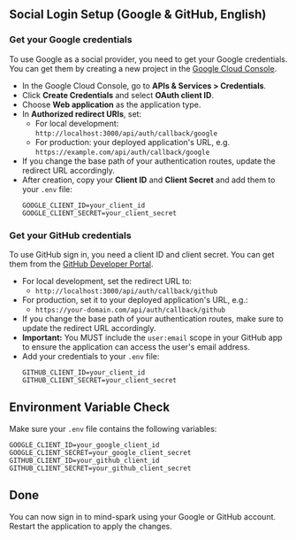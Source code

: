 ## Social Login Setup (Google & GitHub, English)

### Get your Google credentials

To use Google as a social provider, you need to get your Google credentials. You can get them by creating a new project in the [Google Cloud Console](https://console.cloud.google.com/apis/dashboard).

- In the Google Cloud Console, go to **APIs & Services > Credentials**.
- Click **Create Credentials** and select **OAuth client ID**.
- Choose **Web application** as the application type.
- In **Authorized redirect URIs**, set:
  - For local development: `http://localhost:3000/api/auth/callback/google`
  - For production: your deployed application's URL, e.g. `https://example.com/api/auth/callback/google`
- If you change the base path of your authentication routes, update the redirect URL accordingly.
- After creation, copy your **Client ID** and **Client Secret** and add them to your `.env` file:
  ```
  GOOGLE_CLIENT_ID=your_client_id
  GOOGLE_CLIENT_SECRET=your_client_secret
  ```

### Get your GitHub credentials

To use GitHub sign in, you need a client ID and client secret. You can get them from the [GitHub Developer Portal](https://github.com/settings/developers).

- For local development, set the redirect URL to:
  - `http://localhost:3000/api/auth/callback/github`
- For production, set it to your deployed application's URL, e.g.:
  - `https://your-domain.com/api/auth/callback/github`
- If you change the base path of your authentication routes, make sure to update the redirect URL accordingly.
- **Important:** You MUST include the `user:email` scope in your GitHub app to ensure the application can access the user's email address.
- Add your credentials to your `.env` file:
  ```
  GITHUB_CLIENT_ID=your_client_id
  GITHUB_CLIENT_SECRET=your_client_secret
  ```

## Environment Variable Check

Make sure your `.env` file contains the following variables:

```
GOOGLE_CLIENT_ID=your_google_client_id
GOOGLE_CLIENT_SECRET=your_google_client_secret
GITHUB_CLIENT_ID=your_github_client_id
GITHUB_CLIENT_SECRET=your_github_client_secret
```

## Done

You can now sign in to mind-spark using your Google or GitHub account. Restart the application to apply the changes.
